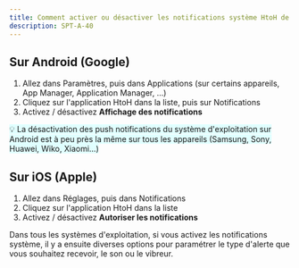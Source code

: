 ```yaml
---
title: Comment activer ou désactiver les notifications système HtoH de mon téléphone ?
description: SPT-A-40
---
```


## Sur Android (Google)

1. Allez dans Paramètres, puis dans Applications (sur certains appareils, App Manager, Application Manager, ...)
2. Cliquez sur l'application HtoH dans la liste, puis sur Notifications
3. Activez / désactivez **Affichage des notifications**

<span style="background-color:lightcyan;">💡 La désactivation des push notifications du système d'exploitation sur Android est à peu près la même sur tous les appareils (Samsung, Sony, Huawei, Wiko, Xiaomi...)</span>

## Sur iOS (Apple)

1. Allez dans Réglages, puis dans Notifications
2. Cliquez sur l'application HtoH dans la liste
3. Activez / désactivez **Autoriser les notifications**

Dans tous les systèmes d'exploitation, si vous activez les notifications système, il y a ensuite diverses options pour paramétrer le type d'alerte que vous souhaitez recevoir, le son ou le vibreur.